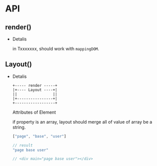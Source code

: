 # API

## render()

- Detalis

    in Txxxxxxx, should work with `mappingDOM`.

## Layout()

- Detalis
    ```
    +----- render -----+
    |+---- Layout ----+|
    ||                ||
    |+----------------+|
    +------------------+
    ```

    Attributes of Element

    if property is an array, layout should merge all of value of array be a string.

    ```js
    ["page", "base", "user"]

    // result
    "page base user"

    // <div main="page base user"></div>
    ```